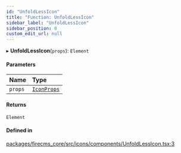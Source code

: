 ```yaml
---
id: "UnfoldLessIcon"
title: "Function: UnfoldLessIcon"
sidebar_label: "UnfoldLessIcon"
sidebar_position: 0
custom_edit_url: null
---
```


▸ **UnfoldLessIcon**(`props`): `Element`

#### Parameters

| Name | Type |
| :------ | :------ |
| `props` | [`IconProps`](../types/IconProps.md) |

#### Returns

`Element`

#### Defined in

[packages/firecms_core/src/icons/components/UnfoldLessIcon.tsx:3](https://github.com/FireCMSco/firecms/blob/d45f3739/packages/firecms_core/src/icons/components/UnfoldLessIcon.tsx#L3)
